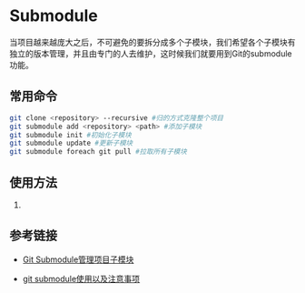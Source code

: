 # Submodule

当项目越来越庞大之后，不可避免的要拆分成多个子模块，我们希望各个子模块有独立的版本管理，并且由专门的人去维护，这时候我们就要用到Git的submodule功能。

## 常用命令

````bash
git clone <repository> --recursive #归的方式克隆整个项目
git submodule add <repository> <path> #添加子模块
git submodule init #初始化子模块
git submodule update #更新子模块
git submodule foreach git pull #拉取所有子模块
````

## 使用方法

1. 



## 参考链接

- [Git Submodule管理项目子模块](https://www.cnblogs.com/nicksheng/p/6201711.html)

- [git submodule使用以及注意事项](https://blog.csdn.net/xuanwolanxue/article/details/80609986)